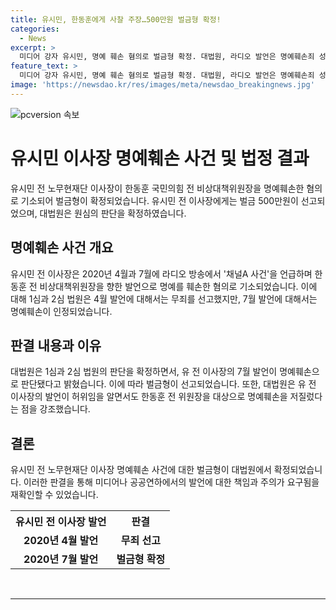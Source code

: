 ```yaml
---
title: 유시민, 한동훈에게 사찰 주장…500만원 벌금형 확정!
categories:
  - News
excerpt: >
  미디어 강자 유시민, 명예 훼손 혐의로 벌금형 확정. 대법원, 라디오 발언은 명예훼손죄 성립 인정. "채널A 사건"으로 한동훈 검사 연루 의혹 언급, 500만원 벌금 선고. 1심에서는 허위 아닌 것으로 판단, 2심에서는 허위 발언으로 명예 훼손 인정. 검찰과 유시민 불복에 대법원, 상고 기각 결정.
feature_text: >
  미디어 강자 유시민, 명예 훼손 혐의로 벌금형 확정. 대법원, 라디오 발언은 명예훼손죄 성립 인정. "채널A 사건"으로 한동훈 검사 연루 의혹 언급, 500만원 벌금 선고. 1심에서는 허위 아닌 것으로 판단, 2심에서는 허위 발언으로 명예 훼손 인정. 검찰과 유시민 불복에 대법원, 상고 기각 결정.
image: 'https://newsdao.kr/res/images/meta/newsdao_breakingnews.jpg'
---
```


<p><img src="https://newsdao.kr/res/images/meta/newsdao_breakingnews.jpg" alt="pcversion 속보" /></p>

<h1>유시민 이사장 명예훼손 사건 및 법정 결과</h1>

<p data-ke-size="size16">유시민 전 노무현재단 이사장이 한동훈 국민의힘 전 비상대책위원장을 명예훼손한 혐의로 기소되어 벌금형이 확정되었습니다. 유시민 전 이사장에게는 벌금 500만원이 선고되었으며, 대법원은 원심의 판단을 확정하였습니다.</p>

<h2 data-ke-size="size26">명예훼손 사건 개요</h2>

<p data-ke-size="size16">유시민 전 이사장은 2020년 4월과 7월에 라디오 방송에서 '채널A 사건'을 언급하며 한동훈 전 비상대책위원장을 향한 발언으로 명예를 훼손한 혐의로 기소되었습니다. 이에 대해 1심과 2심 법원은 4월 발언에 대해서는 무죄를 선고했지만, 7월 발언에 대해서는 명예훼손이 인정되었습니다.</p>

<h2 data-ke-size="size26">판결 내용과 이유</h2>

<p data-ke-size="size16">대법원은 1심과 2심 법원의 판단을 확정하면서, 유 전 이사장의 7월 발언이 명예훼손으로 판단됐다고 밝혔습니다. 이에 따라 벌금형이 선고되었습니다. 또한, 대법원은 유 전 이사장의 발언이 허위임을 알면서도 한동훈 전 위원장을 대상으로 명예훼손을 저질렀다는 점을 강조했습니다.</p>

<h2 data-ke-size="size26">결론</h2>

<p data-ke-size="size16">유시민 전 노무현재단 이사장 명예훼손 사건에 대한 벌금형이 대법원에서 확정되었습니다. 이러한 판결을 통해 미디어나 공공연하에서의 발언에 대한 책임과 주의가 요구됨을 재확인할 수 있었습니다.</p>

<table>
    <tr>
        <th>유시민 전 이사장 발언</th>
        <th>판결</th>
    </tr>
    <tr>
        <td style="text-align: center; height: 17px;"><b>2020년 4월 발언</b></td>
        <td style="text-align: center; height: 17px;"><b>무죄 선고</b></td>
    </tr>
    <tr>
        <td style="text-align: center; height: 17px;"><b>2020년 7월 발언</b></td>
        <td style="text-align: center; height: 17px;"><b>벌금형 확정</b></td>
    </tr>
</table>

<p data-ke-size="size16">&nbsp;</p>

<p><hr></p>


